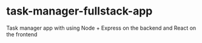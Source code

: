 # task-manager-fullstack-app
Task manager app with using Node + Express on the backend and React on the frontend
